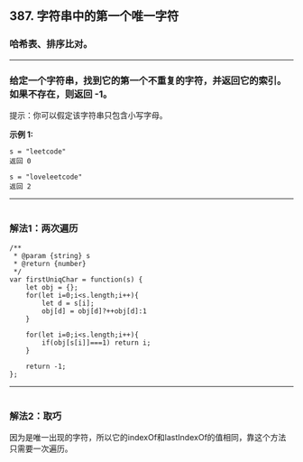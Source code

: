 
## 387. 字符串中的第一个唯一字符
### 哈希表、排序比对。
***

###  **给定一个字符串，找到它的第一个不重复的字符，并返回它的索引。如果不存在，则返回 -1。** 
提示：你可以假定该字符串只包含小写字母。

**示例 1:**

```
s = "leetcode"
返回 0

s = "loveleetcode"
返回 2
```


--- 

#
### **解法1：两次遍历**

```
/**
 * @param {string} s
 * @return {number}
 */
var firstUniqChar = function(s) {
    let obj = {};
    for(let i=0;i<s.length;i++){
        let d = s[i];
        obj[d] = obj[d]?++obj[d]:1
    }
    
    for(let i=0;i<s.length;i++){
        if(obj[s[i]]===1) return i;
    }

    return -1;
};

```

--- 

#
### **解法2：取巧**

因为是唯一出现的字符，所以它的indexOf和lastIndexOf的值相同，靠这个方法只需要一次遍历。
